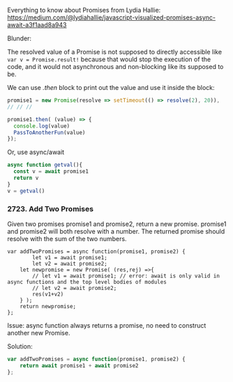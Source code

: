 
Everything to know about Promises from Lydia Hallie: https://medium.com/@lydiahallie/javascript-visualized-promises-async-await-a3f1aad8a943

Blunder:

The resolved value of a Promise is not supposed to directly accessible like `var v = Promise.result!` because that would stop the execution of the code, and it would not asynchronous and non-blocking like its supposed to be.

We can use _.then_ block to print out the value and use it inside the block:

```js
promise1 = new Promise(resolve => setTimeout(() => resolve(2), 20)), 
// // //

promise1.then( (value) => {
  console.log(value)
  PassToAnotherFun(value)
});  
```

Or, use async/await

```js
async function getval(){
  const v = await promise1
  return v
}
v = getval()
```

### 2723. Add Two Promises  
Given two promises promise1 and promise2, return a new promise. promise1 and promise2 will both resolve with a number. The returned promise should resolve with the sum of the two numbers.


```
var addTwoPromises = async function(promise1, promise2) {
        let v1 = await promise1;  
        let v2 = await promise2;
    let newpromise = new Promise( (res,rej) =>{
        // let v1 = await promise1; // error: await is only valid in async functions and the top level bodies of modules
        // let v2 = await promise2;
        res(v1+v2)
    } );
    return newpromise;
};
```
Issue: async function always returns a promise, no need to construct another new Promise. 

Solution:
```js
var addTwoPromises = async function(promise1, promise2) {
    return await promise1 + await promise2
};
```

